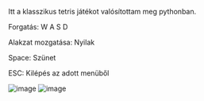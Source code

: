 Itt a klasszikus tetris játékot valósítottam meg pythonban.

Forgatás: W A S D

Alakzat mozgatása: Nyilak

Space: Szünet

ESC: Kilépés az adott menüből


![image](https://github.com/user-attachments/assets/b7ccff7e-feda-449f-908e-e692758d4d06)
![image](https://github.com/user-attachments/assets/8941bf6d-aef9-4813-8b6b-e6f6c23b9925)
